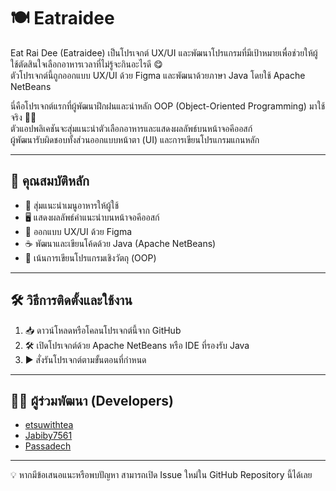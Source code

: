 # 🍽️ Eatraidee

Eat Rai Dee (Eatraidee) เป็นโปรเจกต์ UX/UI และพัฒนาโปรแกรมที่มีเป้าหมายเพื่อช่วยให้ผู้ใช้ตัดสินใจเลือกอาหารเวลาที่ไม่รู้จะกินอะไรดี 😋  
ตัวโปรเจกต์นี้ถูกออกแบบ UX/UI ด้วย Figma และพัฒนาด้วยภาษา Java โดยใช้ Apache NetBeans

นี่คือโปรเจกต์แรกที่ผู้พัฒนาฝึกฝนและนำหลัก OOP (Object-Oriented Programming) มาใช้จริง 🧑‍💻  
ตัวแอปพลิเคชันจะสุ่มแนะนำตัวเลือกอาหารและแสดงผลลัพธ์บนหน้าจอคีออสก์  
ผู้พัฒนารับผิดชอบทั้งส่วนออกแบบหน้าตา (UI) และการเขียนโปรแกรมแกนหลัก

---

## 🚀 คุณสมบัติหลัก

- 🎲 สุ่มแนะนำเมนูอาหารให้ผู้ใช้
- 🖥️ แสดงผลลัพธ์คำแนะนำบนหน้าจอคีออสก์
- 🎨 ออกแบบ UX/UI ด้วย Figma
- ☕ พัฒนาและเขียนโค้ดด้วย Java (Apache NetBeans)
- 🧩 เน้นการเขียนโปรแกรมเชิงวัตถุ (OOP)

---

## 🛠️ วิธีการติดตั้งและใช้งาน

1. 📥 ดาวน์โหลดหรือโคลนโปรเจกต์นี้จาก GitHub
2. 🛠️ เปิดโปรเจกต์ด้วย Apache NetBeans หรือ IDE ที่รองรับ Java
3. ▶️ สั่งรันโปรเจกต์ตามขั้นตอนที่กำหนด 

---

## 👨‍💻 ผู้ร่วมพัฒนา (Developers)

- [etsuwithtea](https://github.com/etsuwithtea)
- [Jabiby7561](https://github.com/Jabiby7561)
- [Passadech](https://github.com/Passadech)

---

💡 หากมีข้อเสนอแนะหรือพบปัญหา สามารถเปิด Issue ใหม่ใน GitHub Repository นี้ได้เลย
